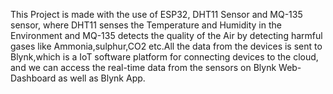 This Project is made with the use of ESP32, DHT11 Sensor and MQ-135 sensor, where DHT11 senses the Temperature and Humidity in the Environment and MQ-135 detects the quality of the Air by detecting harmful gases like Ammonia,sulphur,CO2 etc.All the data from the devices is sent to Blynk,which is a IoT software platform for connecting devices to the cloud, and we can access the real-time data from the sensors on Blynk Web-Dashboard as well as Blynk App. 
